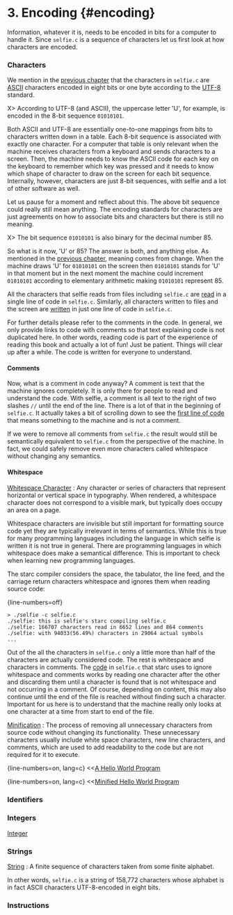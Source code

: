# 3. Encoding {#encoding}

Information, whatever it is, needs to be encoded in bits for a computer to handle it. Since `selfie.c` is a sequence of characters let us first look at how characters are encoded.

### Characters

We mention in the [previous chapter](#semantics) that the characters in `selfie.c` are [ASCII](https://en.wikipedia.org/wiki/ASCII "ASCII") characters encoded in eight bits or one byte according to the [UTF-8](https://en.wikipedia.org/wiki/UTF-8 "UTF-8") standard.

X> According to UTF-8 (and ASCII), the uppercase letter 'U', for example, is encoded in the 8-bit sequence `01010101`.

Both ASCII and UTF-8 are essentially one-to-one mappings from bits to characters written down in a table. Each 8-bit sequence is associated with exactly one character. For a computer that table is only relevant when the machine receives characters from a keyboard and sends characters to a screen. Then, the machine needs to know the ASCII code for each key on the keyboard to remember which key was pressed and it needs to know which shape of character to draw on the screen for each bit sequence. Internally, however, characters are just 8-bit sequences, with selfie and a lot of other software as well.

Let us pause for a moment and reflect about this. The above bit sequence could really still mean anything. The encoding standards for characters are just agreements on how to associate bits and characters but there is still no meaning.

X> The bit sequence `01010101` is also binary for the decimal number 85.

So what is it now, 'U' or 85? The answer is both, and anything else. As mentioned in the [previous chapter](#semantics), meaning comes from change. When the machine draws 'U' for `01010101` on the screen then `01010101` stands for 'U' in that moment but in the next moment the machine could increment `01010101` according to elementary arithmetic making `01010101` represent 85.

All the characters that selfie reads from files including `selfie.c` are [read](http://github.com/cksystemsteaching/selfie/blob/58503341fdff87ef993b469bc6353d75dd8ee9fd/selfie.c#L1595) in a single line of code in `selfie.c`. Similarly, all characters written to files and the screen are [written](http://github.com/cksystemsteaching/selfie/blob/58503341fdff87ef993b469bc6353d75dd8ee9fd/selfie.c#L1469) in just one line of code in `selfie.c`.

For further details please refer to the comments in the code. In general, we only provide links to code with comments so that text explaining code is not duplicated here. In other words, reading code is part of the experience of reading this book and actually a lot of fun! Just be patient. Things will clear up after a while. The code is written for everyone to understand.

#### Comments

Now, what is a comment in code anyway? A comment is text that the machine ignores completely. It is only there for people to read and understand the code. With selfie, a comment is all text to the right of two slashes `//` until the end of the line. There is a lot of that in the beginning of `selfie.c`. It actually takes a bit of scrolling down to see the [first line of code](http://github.com/cksystemsteaching/selfie/blob/0d76fc92d8a79db612973153d133f14eb35efae6/selfie.c#L76) that means something to the machine and is not a comment.

If we were to remove all comments from `selfie.c` the result would still be semantically equivalent to `selfie.c` from the perspective of the machine. In fact, we could safely remove even more characters called whitespace without changing any semantics.

#### Whitespace

[Whitespace Character](https://en.wikipedia.org/wiki/Whitespace_character "Whitespace Character")
: Any character or series of characters that represent horizontal or vertical space in typography. When rendered, a whitespace character does not correspond to a visible mark, but typically does occupy an area on a page.

Whitespace characters are invisible but still important for formatting source code yet they are typically irrelevant in terms of semantics. While this is true for many programming languages including the language in which selfie is written it is not true in general. There are programming languages in which whitespace does make a semantical difference. This is important to check when learning new programming languages.

The starc compiler considers the space, the tabulator, the line feed, and the carriage return characters whitespace and ignores them when reading source code:

{line-numbers=off}
```
> ./selfie -c selfie.c
./selfie: this is selfie's starc compiling selfie.c
./selfie: 166707 characters read in 6652 lines and 864 comments
./selfie: with 94033(56.49%) characters in 29064 actual symbols
...
```

Out of the all the characters in `selfie.c` only a little more than half of the characters are actually considered code. The rest is whitespace and characters in comments. The [code](http://github.com/cksystemsteaching/selfie/blob/1de4c78a109a13e384aa2e4b8b126227b08f0e9a/selfie.c#L1710-L1770) in `selfie.c` that starc uses to ignore whitespace and comments works by reading one character after the other and discarding them until a character is found that is not whitespace and not occurring in a comment. Of course, depending on content, this may also continue until the end of the file is reached without finding such a character. Important for us here is to understand that the machine really only looks at one character at a time from start to end of the file.

[Minification](https://en.wikipedia.org/wiki/Minification_(programming) "Minification")
: The process of removing all unnecessary characters from source code without changing its functionality. These unnecessary characters usually include white space characters, new line characters, and comments, which are used to add readability to the code but are not required for it to execute.

{line-numbers=on, lang=c}
<<[A Hello World Program](code/hello-world.c)

{line-numbers=on, lang=c}
<<[Minified Hello World Program](code/hello-world-minified.c)

### Identifiers

### Integers

[Integer](http://github.com/cksystemsteaching/selfie/blob/fa735a8561db58718cb58015bba8220a058c1c28/selfie.c#L1726-L1767 "Integer")

### Strings

[String](https://en.wikipedia.org/wiki/String_(computer_science) "String")
: A finite sequence of characters taken from some finite alphabet.

In other words, `selfie.c` is a string of 158,772 characters whose alphabet is in fact ASCII characters UTF-8-encoded in eight bits.

### Instructions